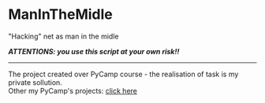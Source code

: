 # ManInTheMidle
"Hacking" net as man in the midle

***ATTENTIONS: you use this script at your own risk!!***

******
The project created over PyCamp course - the realisation of task is my private sollution.<br>
Other my PyCamp's projects: [click here](https://github.com/rafkow91/PyCamp)
